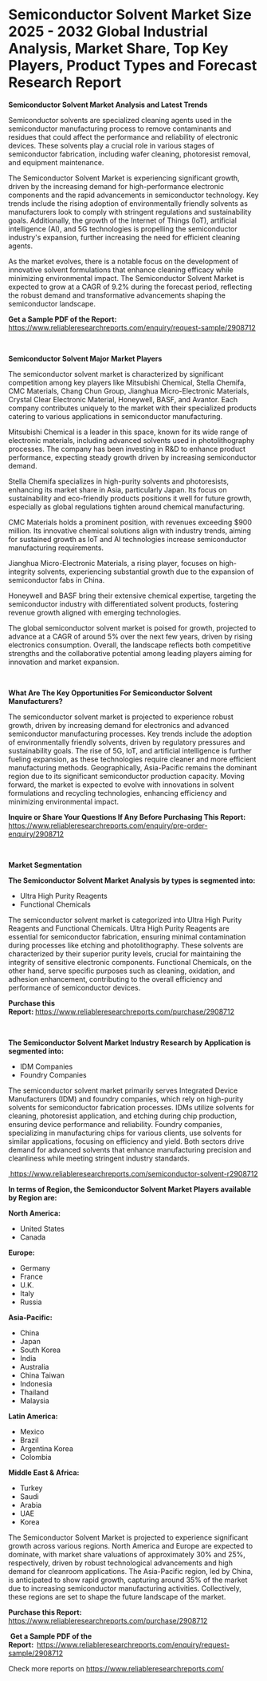 <p><h1>Semiconductor Solvent Market Size 2025 - 2032 Global Industrial Analysis, Market Share, Top Key Players, Product Types and Forecast Research Report</h1></p><p><strong>Semiconductor Solvent Market Analysis and Latest Trends</strong></p>
<p><p>Semiconductor solvents are specialized cleaning agents used in the semiconductor manufacturing process to remove contaminants and residues that could affect the performance and reliability of electronic devices. These solvents play a crucial role in various stages of semiconductor fabrication, including wafer cleaning, photoresist removal, and equipment maintenance. </p><p>The Semiconductor Solvent Market is experiencing significant growth, driven by the increasing demand for high-performance electronic components and the rapid advancements in semiconductor technology. Key trends include the rising adoption of environmentally friendly solvents as manufacturers look to comply with stringent regulations and sustainability goals. Additionally, the growth of the Internet of Things (IoT), artificial intelligence (AI), and 5G technologies is propelling the semiconductor industry's expansion, further increasing the need for efficient cleaning agents.</p><p>As the market evolves, there is a notable focus on the development of innovative solvent formulations that enhance cleaning efficacy while minimizing environmental impact. The Semiconductor Solvent Market is expected to grow at a CAGR of 9.2% during the forecast period, reflecting the robust demand and transformative advancements shaping the semiconductor landscape.</p></p>
<p><strong>Get a Sample PDF of the Report:&nbsp;</strong> <a href="https://www.reliableresearchreports.com/enquiry/request-sample/2908712?utm_campaign=3090&utm_medium=2&utm_source=Github&utm_content=ia&utm_term=12032025&utm_id=semiconductor-solvent">https://www.reliableresearchreports.com/enquiry/request-sample/2908712</a></p>
<p>&nbsp;</p>
<p><strong>Semiconductor Solvent Major Market Players</strong></p>
<p><p>The semiconductor solvent market is characterized by significant competition among key players like Mitsubishi Chemical, Stella Chemifa, CMC Materials, Chang Chun Group, Jianghua Micro-Electronic Materials, Crystal Clear Electronic Material, Honeywell, BASF, and Avantor. Each company contributes uniquely to the market with their specialized products catering to various applications in semiconductor manufacturing.</p><p>Mitsubishi Chemical is a leader in this space, known for its wide range of electronic materials, including advanced solvents used in photolithography processes. The company has been investing in R&D to enhance product performance, expecting steady growth driven by increasing semiconductor demand.</p><p>Stella Chemifa specializes in high-purity solvents and photoresists, enhancing its market share in Asia, particularly Japan. Its focus on sustainability and eco-friendly products positions it well for future growth, especially as global regulations tighten around chemical manufacturing.</p><p>CMC Materials holds a prominent position, with revenues exceeding $900 million. Its innovative chemical solutions align with industry trends, aiming for sustained growth as IoT and AI technologies increase semiconductor manufacturing requirements.</p><p>Jianghua Micro-Electronic Materials, a rising player, focuses on high-integrity solvents, experiencing substantial growth due to the expansion of semiconductor fabs in China.</p><p>Honeywell and BASF bring their extensive chemical expertise, targeting the semiconductor industry with differentiated solvent products, fostering revenue growth aligned with emerging technologies.</p><p>The global semiconductor solvent market is poised for growth, projected to advance at a CAGR of around 5% over the next few years, driven by rising electronics consumption. Overall, the landscape reflects both competitive strengths and the collaborative potential among leading players aiming for innovation and market expansion.</p></p>
<p>&nbsp;</p>
<p><strong>What Are The Key Opportunities For Semiconductor Solvent Manufacturers?</strong></p>
<p><p>The semiconductor solvent market is projected to experience robust growth, driven by increasing demand for electronics and advanced semiconductor manufacturing processes. Key trends include the adoption of environmentally friendly solvents, driven by regulatory pressures and sustainability goals. The rise of 5G, IoT, and artificial intelligence is further fueling expansion, as these technologies require cleaner and more efficient manufacturing methods. Geographically, Asia-Pacific remains the dominant region due to its significant semiconductor production capacity. Moving forward, the market is expected to evolve with innovations in solvent formulations and recycling technologies, enhancing efficiency and minimizing environmental impact.</p></p>
<p><strong>Inquire or Share Your Questions If Any Before Purchasing This Report:</strong> <a href="https://www.reliableresearchreports.com/enquiry/pre-order-enquiry/2908712?utm_campaign=3090&utm_medium=2&utm_source=Github&utm_content=ia&utm_term=12032025&utm_id=semiconductor-solvent">https://www.reliableresearchreports.com/enquiry/pre-order-enquiry/2908712</a></p>
<p>&nbsp;</p>
<p><strong>Market Segmentation</strong></p>
<p><strong>The Semiconductor Solvent Market Analysis by types is segmented into:</strong></p>
<p><ul><li>Ultra High Purity Reagents</li><li>Functional Chemicals</li></ul></p>
<p><p>The semiconductor solvent market is categorized into Ultra High Purity Reagents and Functional Chemicals. Ultra High Purity Reagents are essential for semiconductor fabrication, ensuring minimal contamination during processes like etching and photolithography. These solvents are characterized by their superior purity levels, crucial for maintaining the integrity of sensitive electronic components. Functional Chemicals, on the other hand, serve specific purposes such as cleaning, oxidation, and adhesion enhancement, contributing to the overall efficiency and performance of semiconductor devices.</p></p>
<p><strong>Purchase this Report:&nbsp;</strong><a href="https://www.reliableresearchreports.com/purchase/2908712?utm_campaign=3090&utm_medium=2&utm_source=Github&utm_content=ia&utm_term=12032025&utm_id=semiconductor-solvent">https://www.reliableresearchreports.com/purchase/2908712</a></p>
<p>&nbsp;</p>
<p><strong>The Semiconductor Solvent Market Industry Research by Application is segmented into:</strong></p>
<p><ul><li>IDM Companies</li><li>Foundry Companies</li></ul></p>
<p><p>The semiconductor solvent market primarily serves Integrated Device Manufacturers (IDM) and foundry companies, which rely on high-purity solvents for semiconductor fabrication processes. IDMs utilize solvents for cleaning, photoresist application, and etching during chip production, ensuring device performance and reliability. Foundry companies, specializing in manufacturing chips for various clients, use solvents for similar applications, focusing on efficiency and yield. Both sectors drive demand for advanced solvents that enhance manufacturing precision and cleanliness while meeting stringent industry standards.</p></p>
<p><a href="https://www.reliableresearchreports.com/semiconductor-solvent-r2908712?utm_campaign=3090&utm_medium=2&utm_source=Github&utm_content=ia&utm_term=12032025&utm_id=semiconductor-solvent">&nbsp;https://www.reliableresearchreports.com/semiconductor-solvent-r2908712</a></p>
<p><strong>In terms of Region, the Semiconductor Solvent Market Players available by Region are:</strong></p>
<p>
    <p> <strong> North America: </strong>
        <ul>
            <li>United States</li>
            <li>Canada</li>
        </ul>
        </p> 
    <p> <strong> Europe: </strong>
        <ul>
            <li>Germany</li>
            <li>France</li>
            <li>U.K.</li>
            <li>Italy</li>
            <li>Russia</li>
        </ul>
        </p> 
    <p> <strong> Asia-Pacific: </strong>
        <ul>
            <li>China</li>
            <li>Japan</li>
            <li>South Korea</li>
            <li>India</li>
            <li>Australia</li>
            <li>China Taiwan</li>
            <li>Indonesia</li>
            <li>Thailand</li>
            <li>Malaysia</li>
        </ul>
        </p> 
    <p> <strong> Latin America: </strong>
        <ul>
            <li>Mexico</li>
            <li>Brazil</li>
            <li>Argentina Korea</li>
            <li>Colombia</li>
        </ul>
        </p> 
    <p> <strong> Middle East & Africa: </strong>
        <ul>
            <li>Turkey</li>
            <li>Saudi</li>
            <li>Arabia</li>
            <li>UAE</li>
            <li>Korea</li>
        </ul>
    </p>
    </p>
<p><p>The Semiconductor Solvent Market is projected to experience significant growth across various regions. North America and Europe are expected to dominate, with market share valuations of approximately 30% and 25%, respectively, driven by robust technological advancements and high demand for cleanroom applications. The Asia-Pacific region, led by China, is anticipated to show rapid growth, capturing around 35% of the market due to increasing semiconductor manufacturing activities. Collectively, these regions are set to shape the future landscape of the market.</p></p>
<p><strong>Purchase this Report: </strong><a href="https://www.reliableresearchreports.com/purchase/2908712?utm_campaign=3090&utm_medium=2&utm_source=Github&utm_content=ia&utm_term=12032025&utm_id=semiconductor-solvent">https://www.reliableresearchreports.com/purchase/2908712</a></p>
<p>&nbsp;<strong>Get a Sample PDF of the Report:&nbsp;&nbsp;</strong><a href="https://www.reliableresearchreports.com/enquiry/request-sample/2908712?utm_campaign=3090&utm_medium=2&utm_source=Github&utm_content=ia&utm_term=12032025&utm_id=semiconductor-solvent">https://www.reliableresearchreports.com/enquiry/request-sample/2908712</a></p>
<p><strong></strong></p>
<p>Check more reports on <a href="https://www.reliableresearchreports.com/?utm_campaign=3090&utm_medium=2&utm_source=Github&utm_content=ia&utm_term=12032025&utm_id=semiconductor-solvent">https://www.reliableresearchreports.com/</a></p>